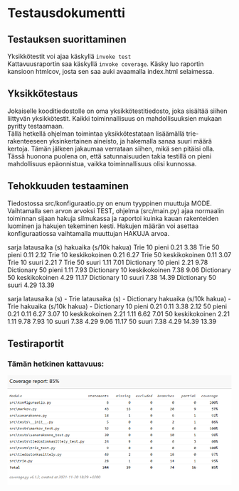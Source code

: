 # Testausdokumentti

## Testauksen suorittaminen
Yksikkötestit voi ajaa käskyllä `invoke test` </br>
Kattavuusraportin saa käskyllä `invoke coverage`. 
Käsky luo raportin kansioon htmlcov, josta sen saa auki avaamalla index.html selaimessa.

## Yksikkötestaus
Jokaiselle kooditiedostolle on oma yksikkötestitiedosto, joka sisältää siihen liittyvän yksikkötestit. Kaikki toiminnallisuus on mahdollisuuksien mukaan pyritty testaamaan. </br>
Tällä hetkellä ohjelman toimintaa yksikkötestataan lisäämällä trie-rakenteeseen yksinkertainen aineisto, ja hakemalla sanaa suuri määrä kertoja. Tämän jälkeen jakaumaa verrataan siihen, mikä sen pitäisi olla. Tässä huonona puolena on, että satunnaisuuden takia testillä on pieni mahdollisuus epäonnistua, vaikka toiminnallisuus olisi kunnossa.

## Tehokkuuden testaaminen
Tiedostossa src/konfiguraatio.py on enum tyyppinen muuttuja MODE. Vaihtamalla sen arvon arvoksi TEST, ohjelma (src/main.py) ajaa normaalin toiminnan sijaan hakuja silmukassa ja raportoi kuinka kauan rakenteiden luominen ja hakujen tekeminen kesti. Hakujen määrän voi asettaa konfiguraatiossa vaihtamalla muuttujan HAKUJA arvoa.

sarja	latausaika (s)	hakuaika (s/10k hakua)
Trie 10 pieni	0.21	3.38
Trie 50 pieni	0.11	2.12
Trie 10 keskikokoinen	0.21	6.27
Trie 50 keskikokoinen	0.11	3.07
Trie 10 suuri	2.21	7
Trie 50 suuri	1.11	7.01
Dictionary 10 pieni	2.21	9.78
Dictionary 50 pieni	1.11	7.93
Dictionary 10 keskikokoinen	7.38	9.06
Dictionary 50 keskikokoinen	4.29	11.17
Dictionary 10 suuri	7.38	14.39
Dictionary 50 suuri	4.29	13.39

sarja	latausaika (s) - Trie	latausaika (s) - Dictionary	hakuaika (s/10k hakua) - Trie	hakuaika (s/10k hakua) - Dictionary
10 pieni	0.21	0.11	3.38	2.12
50 pieni	0.21	0.11	6.27	3.07
10 keskikokoinen	2.21	1.11	6.62	7.01
50 keskikokoinen	2.21	1.11	9.78	7.93
10 suuri	7.38	4.29	9.06	11.17
50 suuri	7.38	4.29	14.39	13.39


## Testiraportit
### Tämän hetkinen kattavuus:
![Testikattavuus](https://github.com/MyVeli/tiralabra/blob/master/dokumentaatio/kuvat/testikattavuus.PNG)
